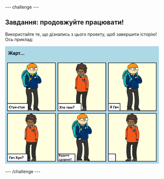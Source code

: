 \--- challenge \---

## Завдання: продовжуйте працювати!

Використайте те, що дізнались з цього проекту, щоб завершити історію! Ось приклад:

![знімок екрану](images/story-final.png)

\--- /challenge \---